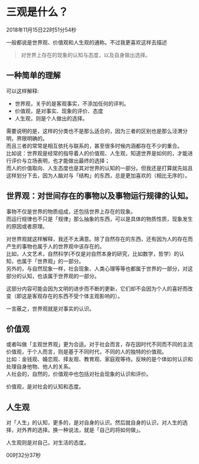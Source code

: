 # 三观是什么？
2018年11月15日22时51分54秒

<!--abstruct-->
一般都说是世界观、价值观和人生观的通称。不过我更喜欢这样去描述
> 对世界上存在的现象的认知与态度，以及自身做出选择。

<!-- more -->
## 一种简单的理解
可以这样解释:  
- 世界观，关乎的是客观事实，不添加任何的评判。
- 价值观，是对事实、现象的评价、态度
- 人生观，则是个人做出的选择。

需要说明的是，这样的分类也不是那么适合的，因为三者的区别也是那么泾渭分明，界限明确的。  
而且三者的常常是相互依托与联系的，甚至很多时候内涵都存在不少的重合。  
比如说：世界观是经常的指导着人的价值观、人生观，知道世界是如何的，才能进行评价与立场表明，也才能做出最终的选择；  
而人的价值取向、人生态度也是其对世界的认知的一部分。但我还是打算就先姑且这样划分下去，因为人脑对与「结构」的东西，总是更加喜欢的（相比无序的）。

## 世界观：对世间存在的事物以及事物运行规律的认知。
事物不仅是世界的物质组成，还包括世界上存在的现象。  
而运行规律也不只是「规律」那么抽象的东西，可以是具体的物质性质，现象发生的原因或者原理。

对世界观就这样解释，我还不太满意。除了自然存在的东西，还有因为人的存在而产生的事物也属于人的世界观中该存在的。  
比如，人文艺术，自然科学(不仅是对自然本身的研究，比如数学，哲学）的认知，也属于「世界观」的一部分。  
另外的，与自然现象一样，社会现象、人类心理等等也都属于世界的一部分，对这部分的认知，也该属于世界观的一部分。

这部分内容可能会因为文明的进步而不断的更新，它们却不会因为个人的喜好而改变（即这是客观存在的东西不受个体主观影响的）。

一言蔽之，世界观就是对事实的认识。

## 价值观

或者叫做「主观世界观」更为合适。对于社会而言，存在因时代不同而不同的主流价值观，于个人而言，则是基于不同时代，不同的人的独特的价值观。  
比如：金钱观、婚恋观、择友观、教育观、家庭观等待。反映的是个体如何认识和处理自身他物、他人的关系。  
人社会的，自然的，价值观中也包括对社会现象的认识和评价。  

价值观，是对社会的认知和态度。

## 人生观
对「人生」的认知，更多的，是对自身的认识。然后就自身的认识，对人生的选择，对外界的选择。换一种说法，就是「自己的将如何做」。

人生观则是对自己，对生活的态度。

00时32分37秒

